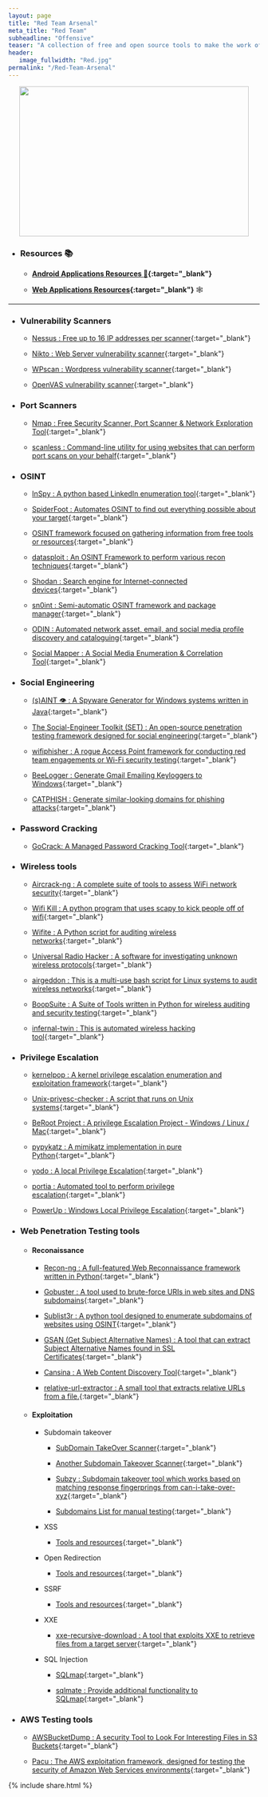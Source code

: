 ```yaml
---
layout: page
title: "Red Team Arsenal"
meta_title: "Red Team"
subheadline: "Offensive"
teaser: "A collection of free and open source tools to make the work of a <b>Red Teamer</b> easier"
header:
   image_fullwidth: "Red.jpg"
permalink: "/Red-Team-Arsenal"
---
```



<p align="center">
  <img width="460" height="300" src="https://media.giphy.com/media/xTiTnBELA6Mb1TeeOc/giphy.gif">
</p>

* ### Resources :books:

	* **[Android Applications Resources :iphone:](https://eslam-mohamed-reda.github.io/hacking-resources/Cool-Stuff/Android-Applications-Security){:target="_blank"}**

	* **[Web Applications Resources](https://eslam-mohamed-reda.github.io/hacking-resources/Cool-Stuff/Web-Applications-Security){:target="_blank"}** :spider_web:

***

* ### Vulnerability Scanners

  * [Nessus : Free up to 16 IP addresses per scanner](https://www.tenable.com/products/nessus-home){:target="_blank"}
  
  * [Nikto : Web Server vulnerability scanner](https://github.com/sullo/nikto){:target="_blank"}
  
  * [WPscan : Wordpress vulnerability scanner](https://github.com/wpscanteam/wpscan){:target="_blank"}
  
  * [OpenVAS vulnerability scanner](http://www.openvas.org/){:target="_blank"}
  
* ### Port Scanners

  * [Nmap : Free Security Scanner, Port Scanner & Network Exploration Tool](https://nmap.org/){:target="_blank"}
  
  * [scanless : Command-line utility for using websites that can perform port scans on your behalf](https://github.com/vesche/scanless){:target="_blank"}
  
* ### OSINT

  * [InSpy : A python based LinkedIn enumeration tool](https://github.com/leapsecurity/InSpy){:target="_blank"}
  
  * [SpiderFoot : Automates OSINT to find out everything possible about your target](https://www.spiderfoot.net/){:target="_blank"}
  
  * [OSINT framework focused on gathering information from free tools or resources](https://osintframework.com/){:target="_blank"}
  
  * [datasploit : An OSINT Framework to perform various recon techniques](https://github.com/DataSploit/datasploit){:target="_blank"}
  
  * [Shodan : Search engine for Internet-connected devices](https://www.shodan.io/){:target="_blank"}
  
  * [sn0int : Semi-automatic OSINT framework and package manager](https://github.com/kpcyrd/sn0int){:target="_blank"}
  
  * [ODIN : Automated network asset, email, and social media profile discovery and cataloguing](https://github.com/chrismaddalena/ODIN){:target="_blank"}
  
  * [Social Mapper : A Social Media Enumeration & Correlation Tool](https://github.com/Greenwolf/social_mapper){:target="_blank"}
  
* ### Social Engineering

  * [(s)AINT 👁 : A Spyware Generator for Windows systems written in Java](https://github.com/tiagorlampert/sAINT){:target="_blank"}
  
  * [The Social-Engineer Toolkit (SET) : An open-source penetration testing framework designed for social engineering](https://github.com/trustedsec/social-engineer-toolkit){:target="_blank"}

  * [wifiphisher : A rogue Access Point framework for conducting red team engagements or Wi-Fi security testing](https://github.com/wifiphisher/wifiphisher){:target="_blank"} 
 
  * [BeeLogger : Generate Gmail Emailing Keyloggers to Windows](https://github.com/4w4k3/BeeLogger){:target="_blank"}
  
  * [CATPHISH : Generate similar-looking domains for phishing attacks](https://github.com/ring0lab/catphish){:target="_blank"}

* ### Password Cracking

	*  [GoCrack: A Managed Password Cracking Tool](https://github.com/fireeye/gocrack){:target="_blank"}

* ### Wireless tools

	*  [Aircrack-ng : A complete suite of tools to assess WiFi network security](https://github.com/aircrack-ng/aircrack-ng){:target="_blank"}
	
	*  [Wifi Kill : A python program that uses scapy to kick people off of wifi](https://github.com/roglew/wifikill){:target="_blank"}

	*  [Wifite : A Python script for auditing wireless networks](https://github.com/derv82/wifite){:target="_blank"}
	
	*  [Universal Radio Hacker : A software for investigating unknown wireless protocols](https://github.com/jopohl/urh){:target="_blank"}
	
	*  [airgeddon : This is a multi-use bash script for Linux systems to audit wireless networks](https://github.com/v1s1t0r1sh3r3/airgeddon){:target="_blank"}
	
	*  [BoopSuite : A Suite of Tools written in Python for wireless auditing and security testing](https://github.com/MisterBianco/BoopSuite){:target="_blank"}
	
	*  [infernal-twin : This is automated wireless hacking tool](https://github.com/entropy1337/infernal-twin){:target="_blank"}
	
* ### Privilege Escalation 

	*  [kernelpop : A kernel privilege escalation enumeration and exploitation framework](https://github.com/spencerdodd/kernelpop){:target="_blank"}
	
	*  [Unix-privesc-checker : A script that runs on Unix systems](https://github.com/pentestmonkey/unix-privesc-check){:target="_blank"}
	
	*  [BeRoot Project : A privilege Escalation Project - Windows / Linux / Mac](https://github.com/AlessandroZ/BeRoot){:target="_blank"}
	
	*  [pypykatz : A mimikatz implementation in pure Python](https://github.com/skelsec/pypykatz){:target="_blank"}
	
	*  [yodo : A local Privilege Escalation](https://github.com/b3rito/yodo){:target="_blank"}
	
	*  [portia : Automated tool to perform privilege escalation](https://github.com/SpiderLabs/portia){:target="_blank"}
	
	*  [PowerUp : Windows Local Privilege Escalation](https://github.com/PowerShellMafia/PowerSploit/tree/master/Privesc){:target="_blank"}

* ### Web Penetration Testing tools

	* #### Reconaissance
		
		* [Recon-ng : A full-featured Web Reconnaissance framework written in Python](https://bitbucket.org/LaNMaSteR53/recon-ng/src/master/){:target="_blank"}
		
		* [Gobuster : A tool used to brute-force URIs in web sites and DNS subdomains](https://github.com/OJ/gobuster){:target="_blank"}

		* [Sublist3r : A python tool designed to enumerate subdomains of websites using OSINT](https://github.com/aboul3la/Sublist3r){:target="_blank"}
		
		* [GSAN (Get Subject Alternative Names) : A tool that can extract Subject Alternative Names found in SSL Certificates](https://franccesco.github.io/getaltname/){:target="_blank"}
		
		* [Cansina : A Web Content Discovery Tool](https://github.com/deibit/cansina){:target="_blank"}
		
		* [relative-url-extractor : A small tool that extracts relative URLs from a file.](https://github.com/jobertabma/relative-url-extractor){:target="_blank"}
		
	* #### Exploitation
	
		* Subdomain takeover
		
			* [SubDomain TakeOver Scanner](https://github.com/antichown/subdomain-takeover){:target="_blank"}

			* [Another Subdomain Takeover Scanner](https://github.com/SaadAhmedx/Subdomain-Takeover){:target="_blank"}
			
			* [Subzy : Subdomain takeover tool which works based on matching response fingerprings from can-i-take-over-xyz](https://github.com/SaadAhmedx/Subdomain-Takeover){:target="_blank"}
			
			* [Subdomains List for manual testing](http://hacking-resources.com/Cool-Stuff/Subdomains-Lists){:target="_blank"}

		* XSS
		
			* [Tools and resources](http://hacking-resources.com/Cool-Stuff/XSS){:target="_blank"}
			
		* Open Redirection
		
			* [Tools and resources](http://hacking-resources.com/Cool-Stuff/Open%20Redirects){:target="_blank"}
			
		* SSRF
		
			* [Tools and resources](http://hacking-resources.com/Cool-Stuff/SSRF){:target="_blank"}
			
		* XXE
		
			* [xxe-recursive-download : A tool that exploits XXE to retrieve files from a target server](https://github.com/GDSSecurity/xxe-recursive-download){:target="_blank"}
			
		* SQL Injection
		
			* [SQLmap](http://sqlmap.org/){:target="_blank"}

			* [sqlmate : Provide additional functionality to SQLmap](https://github.com/s0md3v/sqlmate){:target="_blank"}
		
		
* ### AWS Testing tools		
		
	*  [AWSBucketDump : A security Tool to Look For Interesting Files in S3 Buckets](https://github.com/jordanpotti/AWSBucketDump){:target="_blank"}
	
	*  [Pacu : The AWS exploitation framework, designed for testing the security of Amazon Web Services environments](https://github.com/jordanpotti/AWSBucketDump){:target="_blank"}
	
	
	
{% include share.html %}	
	
	